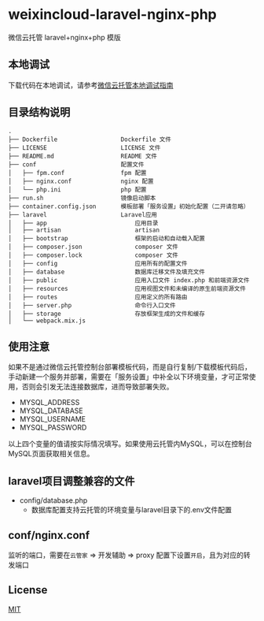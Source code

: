 # weixincloud-laravel-nginx-php
微信云托管 laravel+nginx+php 模版

## 本地调试
下载代码在本地调试，请参考[微信云托管本地调试指南](https://developers.weixin.qq.com/miniprogram/dev/wxcloudrun/src/guide/debug/)

## 目录结构说明
~~~
.
├── Dockerfile                  Dockerfile 文件
├── LICENSE                     LICENSE 文件
├── README.md                   README 文件
├── conf                        配置文件
│   ├── fpm.conf                fpm 配置
│   ├── nginx.conf              nginx 配置
│   └── php.ini                 php 配置
├── run.sh                      镜像启动脚本
├── container.config.json       模板部署「服务设置」初始化配置（二开请忽略）
├── laravel                     Laravel应用
│   ├── app                         应用目录
│   ├── artisan                     artisan
│   ├── bootstrap                   框架的启动和自动载入配置
│   ├── composer.json               composer 文件
│   ├── composer.lock               composer 文件
│   ├── config                      应用所有的配置文件   
│   ├── database                    数据库迁移文件及填充文件
│   ├── public                      应用入口文件 index.php 和前端资源文件
│   ├── resources                   应用视图文件和未编译的原生前端资源文件
│   ├── routes                      应用定义的所有路由
│   ├── server.php                  命令行入口文件       
│   ├── storage                     存放框架生成的文件和缓存
│   └── webpack.mix.js
~~~

## 使用注意
如果不是通过微信云托管控制台部署模板代码，而是自行复制/下载模板代码后，手动新建一个服务并部署，需要在「服务设置」中补全以下环境变量，才可正常使用，否则会引发无法连接数据库，进而导致部署失败。
- MYSQL_ADDRESS
- MYSQL_DATABASE
- MYSQL_USERNAME
- MYSQL_PASSWORD

以上四个变量的值请按实际情况填写。如果使用云托管内MySQL，可以在控制台MySQL页面获取相关信息。

## laravel项目调整兼容的文件
- config/database.php
  - 数据库配置支持云托管的环境变量与laravel目录下的.env文件配置

## conf/nginx.conf
  监听的端口，需要在`云管家` => 开发辅助 => proxy 配置下设置`开启`，且为对应的转发端口

## License

[MIT](./LICENSE)
